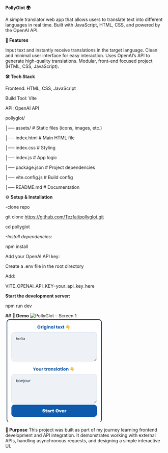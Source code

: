 **PollyGlot 🌍**

A simple translator web app that allows users to translate text into different languages in real time. Built with JavaScript, HTML, CSS, and powered by the OpenAI API.

**🚀 Features**

Input text and instantly receive translations in the target language.
Clean and minimal user interface for easy interaction.
Uses OpenAI’s API to generate high-quality translations.
Modular, front-end focused project (HTML, CSS, JavaScript).

**🛠 Tech Stack**

Frontend: HTML, CSS, JavaScript

Build Tool: Vite

API: OpenAI API


pollyglot/

│── assets/           # Static files (icons, images, etc.)

│── index.html        # Main HTML file

│── index.css         # Styling

│── index.js          # App logic

│── package.json      # Project dependencies

│── vite.config.js    # Build config

│── README.md         # Documentation

⚙️ **Setup & Installation**

-clone repo

git clone https://github.com/Tezfai/pollyglot.git

cd pollyglot

_-Install dependencies:_

npm install

Add your OpenAI API key:

Create a .env file in the root directory

Add:

VITE_OPENAI_API_KEY=your_api_key_here

**Start the development server:**

npm run dev

**## 📸 Demo**
![PollyGlot – Screen 1](assets/demopollypart1.png)
![PollyGlot – Screen 2](assets/pollypart2.png)


**🎯 Purpose**
This project was built as part of my journey learning frontend development and API integration. It demonstrates working with external APIs, handling asynchronous requests, and designing a simple interactive UI.
